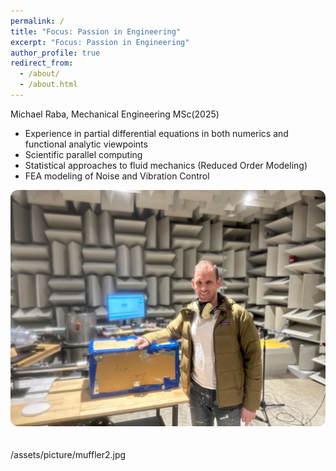 ```yaml
---
permalink: /
title: "Focus: Passion in Engineering"
excerpt: "Focus: Passion in Engineering"
author_profile: true
redirect_from: 
  - /about/
  - /about.html
---
```


Michael Raba, Mechanical Engineering MSc(2025)
* Experience in partial differential equations in both numerics and functional analytic viewpoints
* Scientific  parallel computing
* Statistical approaches to fluid mechanics (Reduced Order Modeling)
* FEA modeling of Noise and Vibration Control 

<img src="/assets/picture/muffler2.jpg" alt="Muffler Image" style="width:100%; max-height:500px; object-fit: cover; border-radius: 12px; margin-bottom: 20px;" />


/assets/picture/muffler2.jpg
